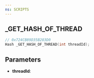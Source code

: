 ```yaml
---
ns: SCRIPTS
---
```

## _GET_HASH_OF_THREAD

```c
// 0x724CB89D35B283D0
Hash _GET_HASH_OF_THREAD(int threadId);
```

## Parameters
* **threadId**:
